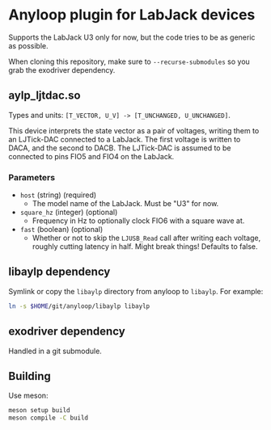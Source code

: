 Anyloop plugin for LabJack devices
==================================

Supports the LabJack U3 only for now, but the code tries to be as generic as
possible.

When cloning this repository, make sure to `--recurse-submodules` so you grab
the exodriver dependency.


aylp_ljtdac.so
--------------

Types and units: `[T_VECTOR, U_V] -> [T_UNCHANGED, U_UNCHANGED]`.

This device interprets the state vector as a pair of voltages, writing them to
an LJTick-DAC connected to a LabJack. The first voltage is written to DACA, and
the second to DACB. The LJTick-DAC is assumed to be connected to pins FIO5 and
FIO4 on the LabJack.

### Parameters

- `host` (string) (required)
  - The model name of the LabJack. Must be "U3" for now.
- `square_hz` (integer) (optional)
  - Frequency in Hz to optionally clock FIO6 with a square wave at.
- `fast` (boolean) (optional)
  - Whether or not to skip the `LJUSB_Read` call after writing each voltage,
    roughly cutting latency in half. Might break things! Defaults to false.


libaylp dependency
------------------

Symlink or copy the `libaylp` directory from anyloop to `libaylp`. For example:

```sh
ln -s $HOME/git/anyloop/libaylp libaylp
```


exodriver dependency
--------------------

Handled in a git submodule.


Building
--------

Use meson:

```sh
meson setup build
meson compile -C build
```


